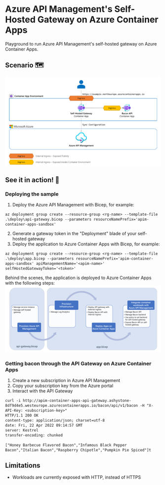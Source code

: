 # Azure API Management's Self-Hosted Gateway on Azure Container Apps

Playground to run Azure API Management's self-hosted gateway on Azure Container Apps.

## Scenario 🗺️

![Scenario](./media/overview.png)

## See it in action! 🚀

### Deploying the sample

1. Deploy the Azure API Management with Bicep, for example:
```shell
az deployment group create --resource-group <rg-name> --template-file .\deploy\api-gateway.bicep --parameters resourceNamePrefix='apim-container-apps-sandbox'
```
2. Generate a gateway token in the "Deployment" blade of your self-hosted gateway
3. Deploy the application to Azure Container Apps with Bicep, for example:
```shell
az deployment group create --resource-group <rg-name> --template-file .\deploy\app.bicep --parameters resourceNamePrefix='apim-container-apps-sandbox' apiManagementName='<apim-name>' selfHostedGatewayToken='<token>'
```

Behind the scenes, the application is deployed to Azure Container Apps with the following steps:
![Scenario](./media/deployment-flow.png)

### Getting bacon through the API Gateway on Azure Container Apps

1. Create a new subscription in Azure API Management
2. Copy your subscription key from the Azure portal
3. Interact with the API Gateway
```shell
curl -i http://apim-container-apps-api-gateway.ashystone-8df9d4e5.westeurope.azurecontainerapps.io/bacon/api/v1/bacon -H "X-API-Key: <subscription-key>"
HTTP/1.1 200 OK
content-type: application/json; charset=utf-8
date: Fri, 22 Apr 2022 09:14:57 GMT
server: Kestrel
transfer-encoding: chunked

["Honey Barbecue Flavored Bacon","Infamous Black Pepper Bacon","Italian Bacon","Raspberry Chipotle","Pumpkin Pie Spiced"]t
```

## Limitations

- Workloads are currently exposed with HTTP, instead of HTTPS
